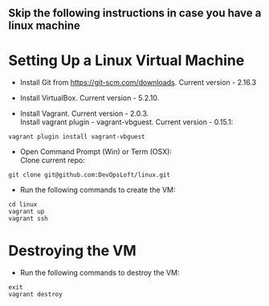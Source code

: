 ## Skip the following instructions in case you have a linux machine

# Setting Up a Linux Virtual Machine

* Install Git from https://git-scm.com/downloads. Current version - 2.16.3

* Install VirtualBox. Current version - 5.2.10.

* Install Vagrant. Current version - 2.0.3.
<br>Install vagrant plugin - vagrant-vbguest. Current version - 0.15.1:
```
vagrant plugin install vagrant-vbguest
```

* Open Command Prompt (Win) or Term (OSX):
<br>Clone current repo:<br>
```
git clone git@github.com:DevOpsLoft/linux.git
```
* Run the following commands to create the VM:
```
cd linux
vagrant up
vagrant ssh
```

# Destroying the VM
* Run the following commands to destroy the VM:
```
exit
vagrant destroy
```

